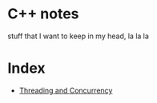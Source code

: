 # C++ notes
stuff that I want to keep in my head, la la la


# Index
- [Threading and Concurrency](https://github.com/wiertek/cpp_notes/blob/master/Concurrency.md)
